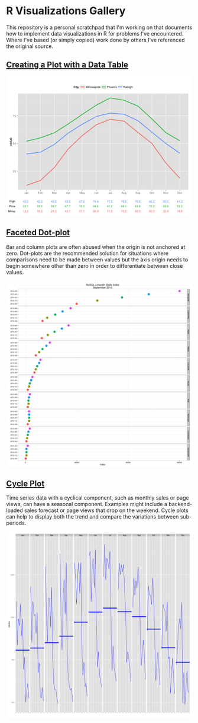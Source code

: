 # R Visualizations Gallery

This repository is a personal scratchpad that I'm working on that documents how to implement data visualizations in R for problems I've encountered. Where I've based (or simply copied) work done by others I've referenced the original source.

## [Creating a Plot with a Data Table](http://github.com/rbdixon/R-visualizations/blob/master/plot_with_data_table.R)

![Plot with data table](plot_with_data_table.png)

## [Faceted Dot-plot](http://github.com/rbdixon/R-visualizations/blob/master/faceted_dot_plot.R)

Bar and column plots are often abused when the origin is not anchored at zero. Dot-plots are the recommended solution for situations where comparisons need to be made between values but the axis origin needs to begin somewhere other than zero in order to differentiate between close values.

![Faceted Dot-plot](faceted_dot_plot.png)

## [Cycle Plot](http://github.com/rbdixon/R-visualizations/blob/master/cycle_plot.R)

Time series data with a cyclical component, such as monthly sales or page views, can have a seasonal component. Examples might include a backend-loaded sales forecast or page views that drop on the weekend. Cycle plots can help to display both the trend and compare the variations between sub-periods.

![Cycle Plot](cycle_plot.png)